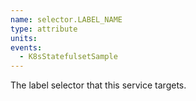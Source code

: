 ```yaml
---
name: selector.LABEL_NAME
type: attribute
units:
events:
  - K8sStatefulsetSample
---
```


The label selector that this service targets.